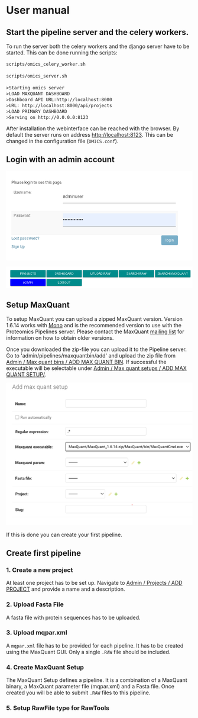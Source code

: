 # User manual

## Start the pipeline server and the celery workers.

To run the server both the celery workers and the django server have to be started. This can be done running the scripts:

    scripts/omics_celery_worker.sh    

    scripts/omics_server.sh        

    >Starting omics server
    >LOAD MAXQUANT DASHBOARD
    >Dashboard API URL:http://localhost:8000
    >URL: http://localhost:8000/api/projects
    >LOAD PRIMARY DASHBOARD
    >Serving on http://0.0.0.0:8123


After installation the webinterface can be reached with the browser. By default the server runs on address [http://localhost:8123](http://localhost:8123).
This can be changed in the configuration file (`OMICS.conf`).


## Login with an admin account

![](img/login.png)


![](img/click-on-admin.png)


## Setup MaxQuant

To setup MaxQuant you can upload a zipped MaxQuant version. 
Version 1.6.14 works with [Mono](https://www.mono-project.com/docs/about-mono/) and is the recommended version to use with the Proteomics Pipelines server.
Please contact the MaxQuant [mailing list](https://groups.google.com/u/1/g/maxquant-list/c/X94RkHSoEYo/m/LuYDKHskDwAJ) for information on how to obtain older versions. 

Once you downloaded the zip-file you can upload it to the Pipeline server. Go to 'admin/pipelines/maxquantbin/add' and upload the zip file from 
[Admin / Max quant bins / ADD MAX QUANT BIN](http://localhost:8000/admin/pipelines/maxquantbin/add/). If successful the executable will be selectable under [Admin / Max quant setups / ADD MAX QUANT SETUP/](http://localhost:8000/admin/pipelines/maxquantsetup/add/).

![](img/select-maxquant-bin.png)

If this is done you can create your first pipeline. 

## Create first pipeline

### 1. Create a new project
At least one project has to be set up. Navigate to [Admin / Projects / ADD PROJECT](http://localhost:8000/admin/pipelines/project/) and provide 
a name and a description. 


### 2. Upload Fasta File

A fasta file with protein sequences has to be uploaded. 

### 3. Upload mqpar.xml

A `mqpar.xml` file has to be provided for each pipeline. It has to be created using the MaxQuant GUI. Only a single `.RAW` file should be included.

### 4. Create MaxQuant Setup

The MaxQuant Setup defines a pipeline. It is a combination of a MaxQuant binary, a MaxQuant parameter file (mqpar.xml) and a Fasta file. 
Once created you will be able to submit `.RAW` files to this pipeline. 

### 5. Setup RawFile type for RawTools















